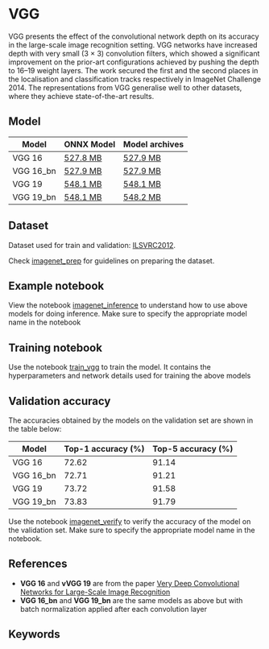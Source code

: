 # VGG

VGG presents the effect of the convolutional network depth on its accuracy in the large-scale image recognition setting. VGG networks have increased depth with very small (3 × 3) convolution filters, which showed a significant improvement on the prior-art configurations achieved by pushing the depth to 16–19 weight layers. The work secured the first and the second places in the localisation and classification tracks respectively in ImageNet Challenge 2014. The representations from VGG generalise well to other datasets, where they achieve state-of-the-art results. 

## Model

 |Model        |ONNX Model  | Model archives|
|-------------|:--------------|:--------------|
|VGG 16|    [527.8 MB](https://s3.amazonaws.com/onnx-model-zoo/vgg/vgg16/vgg16.onnx)    |  [527.9 MB](https://s3.amazonaws.com/onnx-model-zoo/vgg/vgg16/vgg16.model)     |
|VGG 16_bn|    [527.9 MB](https://s3.amazonaws.com/onnx-model-zoo/vgg/vgg16-bn/vgg16-bn.onnx)    |  [527.9 MB](https://s3.amazonaws.com/onnx-model-zoo/vgg/vgg16-bn/vgg16-bn.model)     |
|VGG 19|    [548.1 MB](https://s3.amazonaws.com/onnx-model-zoo/vgg/vgg19/vgg19.onnx)    |  [548.1 MB](https://s3.amazonaws.com/onnx-model-zoo/vgg/vgg19/vgg19.model)     |
|VGG 19_bn|    [548.1 MB](https://s3.amazonaws.com/onnx-model-zoo/vgg/vgg19-bn/vgg19-bn.onnx)    |  [548.2 MB](https://s3.amazonaws.com/onnx-model-zoo/vgg/vgg19-bn/vgg19-bn.model)     |

## Dataset
Dataset used for train and validation: [ILSVRC2012](http://www.image-net.org/challenges/LSVRC/2012/). 

Check [imagenet_prep](../imagenet_prep.md) for guidelines on preparing the dataset.
## Example notebook
View the notebook [imagenet_inference](../imagenet_inference.ipynb) to understand how to use above models for doing inference. Make sure to specify the appropriate model name in the notebook
## Training notebook
Use the notebook [train_vgg](train_vgg.ipynb) to train the model. It contains the hyperparameters and network details used for training the above models
## Validation accuracy
The accuracies obtained by the models on the validation set are shown in the table below: 

|Model        |Top-1 accuracy (%)|Top-5 accuracy (%)|
|-------------|:--------------|:--------------|
|VGG 16        |     72.62     |      91.14     |
|VGG 16_bn     |     72.71     |      91.21    |
|VGG 19        |     73.72     |      91.58     |
|VGG 19_bn     |     73.83    |      91.79     |

Use the notebook [imagenet_verify](../imagenet_verify.ipynb) to verify the accuracy of the model on the validation set. Make sure to specify the appropriate model name in the notebook.
## References 
* **VGG 16** and **vVGG 19** are from the paper [Very Deep Convolutional Networks for Large-Scale Image Recognition](https://arxiv.org/abs/1409.1556)
* **VGG 16_bn** and **VGG 19_bn** are the same models as above but with batch normalization applied after each convolution layer
## Keywords
